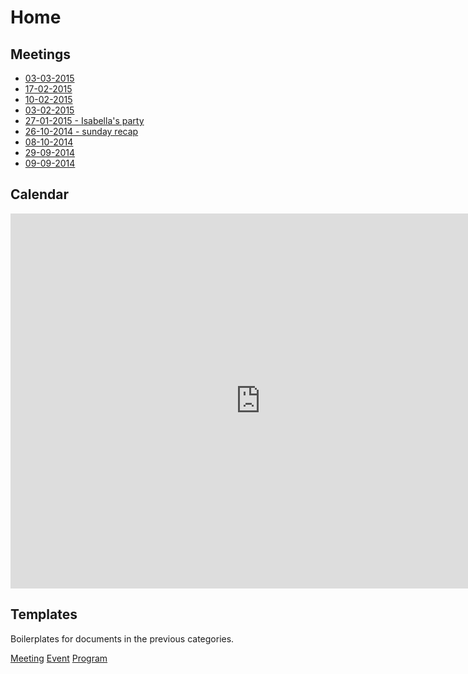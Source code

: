 # Home

## Meetings
* [03-03-2015](meetings/03-03-2015.md)
* [17-02-2015](meetings/17-02-2015.md)
* [10-02-2015](meetings/10-02-2015.md)
* [03-02-2015](meetings/03-02-2015.md)
* [27-01-2015 - Isabella's party](meetings/27-01-2015.md)
* [26-10-2014 - sunday recap](meetings/26-10-2014.md)
* [08-10-2014](meetings/08-10-2014.md)
* [29-09-2014](meetings/29-09-2014.md)
* [09-09-2014](meetings/09-09-2014.md)

## Calendar
<iframe src="https://www.google.com/calendar/embed?src=r3vbqfljk98a1470eb546efs0s%40group.calendar.google.com&ctz=Europe/Stockholm" style="border: 0" width="800" height="600" frameborder="0" scrolling="no"></iframe>

## Templates

Boilerplates for documents in the previous categories.

[Meeting](templates/meeting.md)
[Event](templates/event.md)
[Program](templates/program.md)
